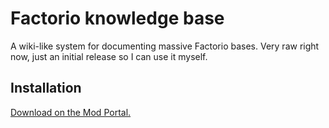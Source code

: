 # Factorio knowledge base

A wiki-like system for documenting massive Factorio bases. Very raw right now, just an initial release so I can use it myself.

## Installation

[Download on the Mod Portal.](https://mods.factorio.com/mod/the418_kb)

